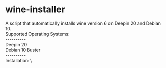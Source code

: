 # wine-installer
A script that automatically installs wine version 6 on Deepin 20 and Debian 10. \
Supported Operating Systems: \
----------\
Deepin 20\
Debian 10 Buster\
----------\
Installation: \

